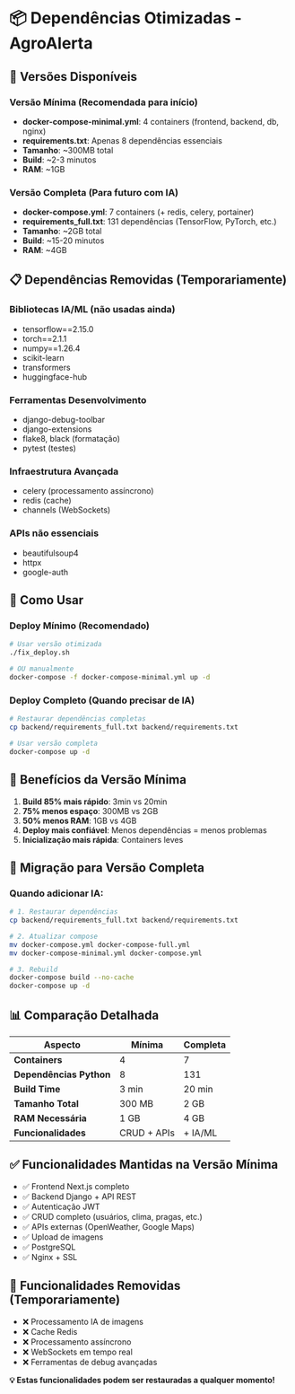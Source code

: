 # 📦 Dependências Otimizadas - AgroAlerta

## 🎯 **Versões Disponíveis**

### **Versão Mínima (Recomendada para início)**
- **docker-compose-minimal.yml**: 4 containers (frontend, backend, db, nginx)
- **requirements.txt**: Apenas 8 dependências essenciais
- **Tamanho**: ~300MB total
- **Build**: ~2-3 minutos
- **RAM**: ~1GB

### **Versão Completa (Para futuro com IA)**
- **docker-compose.yml**: 7 containers (+ redis, celery, portainer)
- **requirements_full.txt**: 131 dependências (TensorFlow, PyTorch, etc.)
- **Tamanho**: ~2GB total
- **Build**: ~15-20 minutos
- **RAM**: ~4GB

## 📋 **Dependências Removidas (Temporariamente)**

### **Bibliotecas IA/ML (não usadas ainda)**
- tensorflow==2.15.0
- torch==2.1.1
- numpy==1.26.4
- scikit-learn
- transformers
- huggingface-hub

### **Ferramentas Desenvolvimento**
- django-debug-toolbar
- django-extensions
- flake8, black (formatação)
- pytest (testes)

### **Infraestrutura Avançada**
- celery (processamento assíncrono)
- redis (cache)
- channels (WebSockets)

### **APIs não essenciais**
- beautifulsoup4
- httpx
- google-auth

## 🚀 **Como Usar**

### **Deploy Mínimo (Recomendado)**
```bash
# Usar versão otimizada
./fix_deploy.sh

# OU manualmente
docker-compose -f docker-compose-minimal.yml up -d
```

### **Deploy Completo (Quando precisar de IA)**
```bash
# Restaurar dependências completas
cp backend/requirements_full.txt backend/requirements.txt

# Usar versão completa
docker-compose up -d
```

## 💾 **Benefícios da Versão Mínima**

1. **Build 85% mais rápido**: 3min vs 20min
2. **75% menos espaço**: 300MB vs 2GB  
3. **50% menos RAM**: 1GB vs 4GB
4. **Deploy mais confiável**: Menos dependências = menos problemas
5. **Inicialização mais rápida**: Containers leves

## 🔄 **Migração para Versão Completa**

### **Quando adicionar IA:**
```bash
# 1. Restaurar dependências
cp backend/requirements_full.txt backend/requirements.txt

# 2. Atualizar compose
mv docker-compose.yml docker-compose-full.yml
mv docker-compose-minimal.yml docker-compose.yml

# 3. Rebuild
docker-compose build --no-cache
docker-compose up -d
```

## 📊 **Comparação Detalhada**

| Aspecto | Mínima | Completa |
|---------|--------|----------|
| **Containers** | 4 | 7 |
| **Dependências Python** | 8 | 131 |
| **Build Time** | 3 min | 20 min |
| **Tamanho Total** | 300 MB | 2 GB |
| **RAM Necessária** | 1 GB | 4 GB |
| **Funcionalidades** | CRUD + APIs | + IA/ML |

## ✅ **Funcionalidades Mantidas na Versão Mínima**

- ✅ Frontend Next.js completo
- ✅ Backend Django + API REST
- ✅ Autenticação JWT
- ✅ CRUD completo (usuários, clima, pragas, etc.)
- ✅ APIs externas (OpenWeather, Google Maps)
- ✅ Upload de imagens
- ✅ PostgreSQL
- ✅ Nginx + SSL

## 🚫 **Funcionalidades Removidas (Temporariamente)**

- ❌ Processamento IA de imagens
- ❌ Cache Redis
- ❌ Processamento assíncrono
- ❌ WebSockets em tempo real
- ❌ Ferramentas de debug avançadas

**💡 Estas funcionalidades podem ser restauradas a qualquer momento!**
